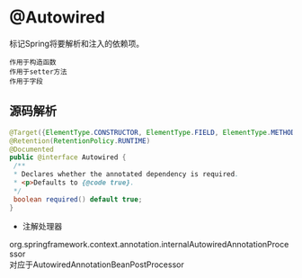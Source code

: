 # @Autowired

标记Spring将要解析和注入的依赖项。  

```text
作用于构造函数
作用于setter方法
作用于字段
```

## 源码解析

```java
@Target({ElementType.CONSTRUCTOR, ElementType.FIELD, ElementType.METHOD, ElementType.ANNOTATION_TYPE})
@Retention(RetentionPolicy.RUNTIME)
@Documented
public @interface Autowired {
 /**
 * Declares whether the annotated dependency is required.
 * <p>Defaults to {@code true}.
 */
 boolean required() default true;
}
```

* 注解处理器  

org.springframework.context.annotation.internalAutowiredAnnotationProcessor  
对应于AutowiredAnnotationBeanPostProcessor  




